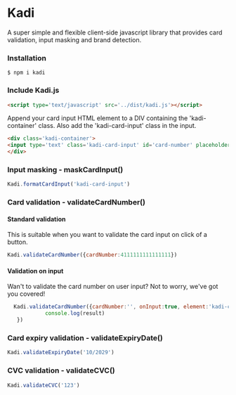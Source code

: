 # Kadi
A super simple and flexible client-side javascript library that provides card validation, input masking and brand detection.
### Installation
```
$ npm i kadi
```
### Include Kadi.js
```html
<script type='text/javascript' src='../dist/kadi.js'></script>
```
Append your card input HTML element to a DIV containing the 'kadi-container' class. Also add the 'kadi-card-input' class in the input.
```html
<div class='kadi-container'>
<input type='text' class='kadi-card-input' id='card-number' placeholder='Card number'>
</div>
```
### Input masking - maskCardInput()
```javascript
Kadi.formatCardInput('kadi-card-input')
```
### Card validation - validateCardNumber()
#### Standard validation 
This is suitable when you want to validate the card input on click of a button.
```javascript
Kadi.validateCardNumber({cardNumber:4111111111111111})
```
#### Validation on input
Wan't to validate the card number on user input? Not to worry, we've got you covered!
```javascript
  Kadi.validateCardNumber({cardNumber:'', onInput:true, element:'kadi-card-input'}, (result) => {
            console.log(result)
   })
```
### Card expiry validation - validateExpiryDate()
```javascript
Kadi.validateExpiryDate('10/2029')
```
### CVC validation - validateCVC()
```javascript
Kadi.validateCVC('123')
```

